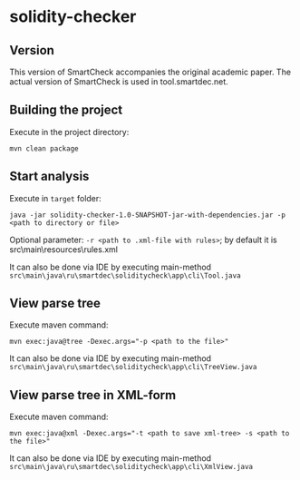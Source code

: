 # solidity-checker
## Version
This version of SmartCheck accompanies the original academic paper<!--  (LINK) as released (DATE) -->. The actual version of SmartCheck is used in tool.smartdec.net.

## Building the project
Execute in the project directory:

`mvn clean package`

## Start analysis
Execute in `target` folder: 

`java -jar solidity-checker-1.0-SNAPSHOT-jar-with-dependencies.jar -p <path to directory or file>`

Optional parameter: `-r <path to .xml-file with rules>`; by default it is src\main\resources\rules.xml

It can also be done via IDE by executing main-method `src\main\java\ru\smartdec\soliditycheck\app\cli\Tool.java`

## View parse tree
Execute maven command:

`mvn exec:java@tree -Dexec.args="-p <path to the file>"`

It can also be done via IDE by executing main-method `src\main\java\ru\smartdec\soliditycheck\app\cli\TreeView.java`

## View parse tree in XML-form
Execute maven command:

`mvn exec:java@xml -Dexec.args="-t <path to save xml-tree> -s <path to the file>"`

It can also be done via IDE by executing main-method `src\main\java\ru\smartdec\soliditycheck\app\cli\XmlView.java`